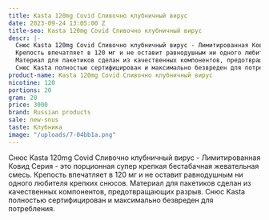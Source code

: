 ```yaml
---
title: Kasta 120mg Covid Сливочно клубничный вирус
date: 2023-09-24 13:05:00 Z
title-seo: Kasta 120mg Covid Сливочно клубничный вирус
descr: |-
  Снюс Kasta 120mg Covid Сливочно клубничный вирус - Лимитированная Ковид Серия - это порционная супер крепкая бестабачная жевательная смесь.
  Крепость впечатляет в 120 мг и не оставит равнодушным ни одного любителя крепких снюсов.
  Материал для пакетиков сделан из качественных компонентов, предотвращающих разрыв.
  Снюс Kasta полностью сертифицирован и максимально безвреден для потребления.
product-name: Kasta 120mg Covid Сливочно клубничный вирус
nicotine: 120
portions: 20
gram: 20
price: 3000
brand: Russian products
sale: new-snus
taste: Клубника
image: "/uploads/7-04bb1a.png"
---
```


Снюс Kasta 120mg Covid Сливочно клубничный вирус - Лимитированная Ковид Серия - это порционная супер крепкая бестабачная жевательная смесь.
Крепость впечатляет в 120 мг и не оставит равнодушным ни одного любителя крепких снюсов.
Материал для пакетиков сделан из качественных компонентов, предотвращающих разрыв.
Снюс Kasta полностью сертифицирован и максимально безвреден для потребления.